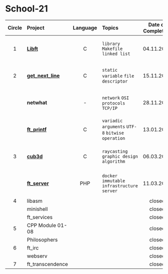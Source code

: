# School-21
| Circle | Project                                | Language | Topics                                           | Date of Completion |                  |
| :----: | :------------------------------------- | :------: | :----------------------------------------------- | :----------------: |:----------------:|
|   1    | [**Libft**](https://github.com/ncliff-git/libft_by_ncliff)                            |    C     | `library` `Makefile` `linked list`               |     04.11.2020     |[![jaeskim's 42Project Score](https://badge42.herokuapp.com/api/project/ncliff/Libft)](https://github.com/JaeSeoKim/badge42)|
|   2    | [**get_next_line**](https://github.com/ncliff-git/get_next_line_by_ncliff)                    |    C     | `static variable` `file descriptor`              |     15.11.2020     |[![jaeskim's 42Project Score](https://badge42.herokuapp.com/api/project/ncliff/get_next_line)](https://github.com/JaeSeoKim/badge42)|
|        | **netwhat**                          |    -     | `network` `OSI protocols` `TCP/IP`               |     28.11.2020     |[![jaeskim's 42Project Score](https://badge42.herokuapp.com/api/project/ncliff/netwhat)](https://github.com/JaeSeoKim/badge42)|
|        | [**ft_printf**](https://github.com/ncliff-git/ft_printf_by_ncliff)                        |    C     | `variadic arguments` `UTF-8` `bitwise operation` |     13.01.2021     |[![jaeskim's 42Project Score](https://badge42.herokuapp.com/api/project/ncliff/ft_printf)](https://github.com/JaeSeoKim/badge42)|
|   3    | [**cub3d**](https://github.com/ncliff-git/cub3D_by_ncliff)                            |    C     | `raycasting` `graphic design` `algorithm`        |     06.03.2021     |[![jaeskim's 42Project Score](https://badge42.herokuapp.com/api/project/ncliff/cub3d)](https://github.com/JaeSeoKim/badge42)|
|        | [**ft_server**](https://github.com/ncliff-git/ft_server_by_ncliff)                              |   PHP    | `docker` `immutable infrastructure` `server`     |     11.03.2021     |[![jaeskim's 42Project Score](https://badge42.herokuapp.com/api/project/ncliff/ft_server)](https://github.com/JaeSeoKim/badge42)|
|   4    | libasm                                 |          |                                                  |       closed       |                  |
|        | minishell                              |          |                                                  |       closed       |                  |
|        | ft_services                            |          |                                                  |       closed       |                  |
|   5    | CPP Module 01-08                       |          |                                                  |       closed       |                  |
|        | Philosophers                           |          |                                                  |       closed       |                  |
|   6    | ft_irc                                 |          |                                                  |       closed       |                  |
|        | webserv                                |          |                                                  |       closed       |                  |
|   7    | ft_transcendence                       |          |                                                  |       closed       |                  |
